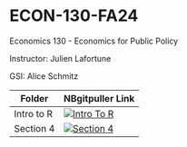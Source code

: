 # ECON-130-FA24
Economics 130 - Economics for Public Policy

Instructor: Julien Lafortune

GSI: Alice Schmitz

| Folder  | NBgitpuller Link  |  
|---|---|
| Intro to R | [![Intro To R](https://img.shields.io/badge/Launch-UCB%20Datahub-blue.svg)](https://datahub.berkeley.edu/hub/user-redirect/git-pull?repo=https%3A%2F%2Fgithub.com%2Fds-modules%2FECON-130-FA24&urlpath=tree%2FECON-130-FA24%2FIntroToR%2F&branch=main) |
Section 4 | [![Section 4](https://img.shields.io/badge/Launch-UCB%20Datahub-blue.svg)](https://datahub.berkeley.edu/hub/user-redirect/git-pull?repo=https%3A%2F%2Fgithub.com%2Fds-modules%2FECON-130-FA24&urlpath=tree%2FECON-130-FA24%2FSection_4%2F&branch=main) |
